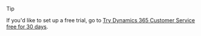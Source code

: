 > [!TIP]
> If you'd like to set up a free trial, go to [Try Dynamics 365 Customer Service free for 30 days](https://dynamics.microsoft.com/customer-service/customer-service/free-trial/).